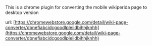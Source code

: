 This is a chrome plugin for converting the mobile wikiperida page to desktop version

url: [https://chromewebstore.google.com/detail/wiki-page-converter/dbnefiabcidcgoodlpleiidbihhjknhh](https://chromewebstore.google.com/detail/wiki-page-converter/dbnefiabcidcgoodlpleiidbihhjknhh)
